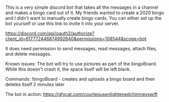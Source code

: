 This is a very simple discord bot that takes all the messages in a channel and makes a bingo card out of it.
My friends wanted to create a 2020 bingo and I didn't want to manually create bingo cards. 
You can either set up the bot yourself or use this link to invite it into your server.

https://discord.com/api/oauth2/authorize?client_id=617772446874992640&permissions=108544&scope=bot

It does need permission to send messages, read messages, attach files, and delete messages. 

Known issues: The bot will try to use pictures as part of the bingoBoard. While this doesn't crash it, the space itself will be left blank.

Commands: !bingoBoard - creates and uploads a bingo board and then deletes itself 2 minutes later 

The bot in action: https://gfycat.com/courteousenlightenedchimneyswift
